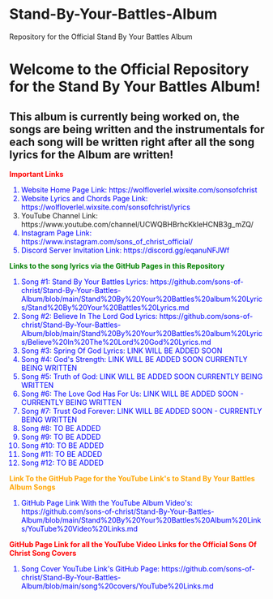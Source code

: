 # Stand-By-Your-Battles-Album
Repository for the Official Stand By Your Battles Album

<h1> Welcome to the Official Repository for the Stand By Your Battles Album!</h1>
<h2>This album is currently being worked on, the songs are being written and the instrumentals for each song will be written right after all the song lyrics for the Album are written!</h2> 

<p style="color:red"><b>Important Links</b></p>
<ol>
  <li style="color:blue"> Website Home Page Link: https://wolfloverlel.wixsite.com/sonsofchrist </li>
  <li style="color:blue"> Website Lyrics and Chords Page Link: https://wolfloverlel.wixsite.com/sonsofchrist/lyrics </li>
  <li style="color::blue"> YouTube Channel Link: https://www.youtube.com/channel/UCWQBHBrhcKkleHCNB3g_mZQ/ </li>
  <li style="color:blue"> Instagram Page Link: https://www.instagram.com/sons_of_christ_official/ </li>
  <li style="color:blue"> Discord Server Invitation Link: https://discord.gg/eqanuNFJWf </li>
  </ol>
  
  <p style="color:green"><b>Links to the song lyrics via the GitHub Pages in this Repository</b></p>
 <ol>
  <li style="color:blue"> Song #1: Stand By Your Battles Lyrics: https://github.com/sons-of-christ/Stand-By-Your-Battles-Album/blob/main/Stand%20By%20Your%20Battles%20album%20Lyrics/Stand%20By%20Your%20Battles%20Lyrics.md </li>
  <li style="color:blue"> Song #2: Believe In The Lord God Lyrics: https://github.com/sons-of-christ/Stand-By-Your-Battles-Album/blob/main/Stand%20By%20Your%20Battles%20album%20Lyrics/Believe%20In%20The%20Lord%20God%20Lyrics.md </li>
  <li style="color:blue"> Song #3: Spring Of God Lyrics: LINK WILL BE ADDED SOON </li>
  <li style="color:blue"> Song #4: God's Strength: LINK WILL BE ADDED SOON CURRENTLY BEING WRITTEN </li>
  <li style="color:blue"> Song #5: Truth of God: LINK WILL BE ADDED SOON CURRENTLY BEING WRITTEN </li>
  <li style="color:blue"> Song #6: The Love God Has For Us: LINK WILL BE ADDED SOON - CURRENTLY BEING WRITTEN </li>
  <li style="color:blue"> Song #7: Trust God Forever: LINK WILL BE ADDED SOON - CURRENTLY BEING WRITTEN </li>
  <li style="color:blue"> Song #8: TO BE ADDED </li>
  <li style="color:blue"> Song #9: TO BE ADDED </li>
  <li style="color:blue"> Song #10: TO BE ADDED </li>
  <li style="color:blue"> Song #11: TO BE ADDED </li>
  <li style="color:blue"> Song #12: TO BE ADDED </li>
  </ol>
  
  <p style="color:orange"><b> Link To the GitHub Page for the YouTube Link's to Stand By Your Battles Album Songs</b></p>
  <ol>
   <li style="color:blue"> GitHub Page Link With the YouTube Album Video's: https://github.com/sons-of-christ/Stand-By-Your-Battles-Album/blob/main/Stand%20By%20Your%20Battles%20Album%20Links/YouTube%20Video%20Links.md </li>
  </ol>
  
  <p style="color:red"><b> GitHub Page Link for all the YouTube Video Links for the Official Sons Of Christ Song Covers </b></p>
  <ol>
  <li style="color:blue">Song Cover YouTube Link's GitHub Page: https://github.com/sons-of-christ/Stand-By-Your-Battles-Album/blob/main/song%20covers/YouTube%20Links.md </li>
  </ol>
